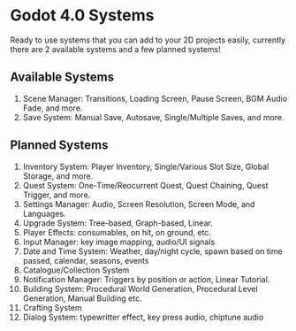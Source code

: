# Godot 4.0 Systems

Ready to use systems that you can add to your 2D projects easily,
currently there are 2 available systems and a few planned systems!

## Available Systems
1. Scene Manager: Transitions, Loading Screen, Pause Screen, BGM Audio Fade, and more.
2. Save System: Manual Save, Autosave, Single/Multiple Saves, and more.

## Planned Systems
1. Inventory System: Player Inventory, Single/Various Slot Size, Global Storage, and more.
2. Quest System: One-Time/Reocurrent Quest, Quest Chaining, Quest Trigger, and more.
3. Settings Manager: Audio, Screen Resolution, Screen Mode, and Languages.
4. Upgrade System: Tree-based, Graph-based, Linear.
5. Player Effects: consumables, on hit, on ground, etc.
6. Input Manager: key image mapping, audio/UI signals
7. Date and Time System: Weather, day/night cycle, spawn based on time passed, calendar, seasons, events
8. Catalogue/Collection System
9. Notification Manager: Triggers by position or action, Linear Tutorial.
10. Building System: Procedural World Generation, Procedural Level Generation, Manual Building etc.
11. Crafting System
12. Dialog System: typewritter effect, key press audio, chiptune audio
